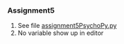 ### Assignment5

1) See file [assignment5PsychoPy.py](https://github.com/meronalemu101/psych403/blob/main/Assignment2/assignment5PsychoPy.py)
2) No variable show up in editor
